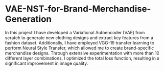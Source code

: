 # VAE-NST-for-Brand-Merchandise-Generation
In this project I have developed a Variational Autoencoder (VAE) from scratch to generate new clothing designs and extract key features from a fashion dataset. Additionally, I have employed VGG-19 transfer learning to perform Neural Style Transfer, which allowed me to create brand-specific merchandise designs. Through extensive experimentation with more than 10 different layer combinations, I optimized the total loss function, resulting in a significant improvement in image quality.
